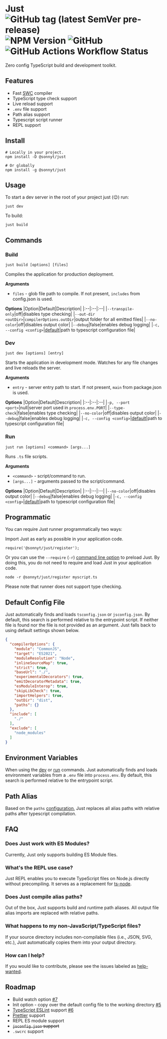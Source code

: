 # Just ![GitHub tag (latest SemVer pre-release)](https://img.shields.io/github/v/tag/sonnyt/just?include_prereleases) ![NPM Version](https://img.shields.io/npm/v/%40sonnyt%2Fjust) ![GitHub](https://img.shields.io/github/license/sonnyt/just) ![GitHub Actions Workflow Status](https://img.shields.io/github/actions/workflow/status/sonnyt/just/test.yml)
Zero config TypeScript build and development toolkit.

## Features
- Fast [SWC](https://swc.rs/) compiler
- TypeScript type check support
- Live reload support
- `.env` file support
- Path alias support
- Typescript script runner
- REPL support

## Install
```shell
# Locally in your project.
npm install -D @sonnyt/just

# Or globally
npm install -g @sonnyt/just
```

## Usage
To start a dev server in the root of your project just (😉) run:
```shell
just dev
```

To build:
```shell
just build
```

## Commands

### Build
`just build [options] [files]`

Compiles the application for production deployment.

**Arguments**
- `files` - glob file path to compile. If not present, `includes` from config.json is used.

**Options**
|Option|Default|Description|
|:--|:--|:--|
|`--transpile-only`|off|disables type checking|
|`--out-dir <outDir>`|`compilerOptions.outDir`|output folder for all emitted files|
|`--no-color`|off|disables output color|
|`--debug`|false|enables debug logging|
|`-c, --config <config>`|[default](#default-typescript-config)|path to typescript configuration file|

### Dev

`just dev [options] [entry]`

Starts the application in development mode. Watches for any file changes and live reloads the server.

**Arguments**
- `entry` - server entry path to start. If not present, `main` from package.json is used.

**Options**
|Option|Default|Description|
|:--|:--|:--|
|`-p, --port <port>`|null|server port used in `process.env.PORT`|
|`--type-check`|false|enables type checking|
|`--no-color`|off|disables output color|
|`--debug`|false|enables debug logging|
|`-c, --config <config>`|[default](#default-typescript-config)|path to typescript configuration file|

### Run
`just run [options] <command> [args...]`

Runs `.ts` file scripts.

**Arguments**
- `<command>` - script/command to run.
- `[args...]` - arguments passed to the script/command.

**Options**
|Option|Default|Description|
|:--|:--|:--|
|`--no-color`|off|disables output color|
|`--debug`|false|enables debug logging|
|`-c, --config <config>`|[default](#default-typescript-config)|path to typescript configuration file|

## Programmatic
You can require Just runner programmatically two ways:

Import Just as early as possible in your application code.
```JS
require('@sonnyt/just/register');
```

Or you can use the `--require` (`-r`) [command line option](https://nodejs.org/api/cli.html#-r---require-module) to preload Just. By doing this, you do not need to require and load Just in your application code.

```shell
node -r @sonnyt/just/register myscript.ts
```

Please note that runner does not support type checking.

## Default Config File
Just automatically finds and loads `tsconfig.json` or `jsconfig.json`. By default, this search is performed relative to the entrypoint script. If neither file is found nor the file is not provided as an argument. Just falls back to using default settings shown below.

```JSON
{
  "compilerOptions": {
    "module": "CommonJS",
    "target": "ES2021",
    "moduleResolution": "Node",
    "inlineSourceMap": true,
    "strict": true,
    "baseUrl": "./",
    "experimentalDecorators": true,
    "emitDecoratorMetadata": true,
    "esModuleInterop": true,
    "skipLibCheck": true,
    "importHelpers": true,
    "outDir": "dist",
    "paths": {}
  },
  "include": [
    "./"
  ],
  "exclude": [
    "node_modules"
  ]
}
```

## Environment Variables
When using the [dev](#dev) or [run](#run) commands. Just automatically finds and loads environment variables from a `.env` file into `process.env`. By default, this search is performed relative to the entrypoint script.

## Path Alias
Based on the `paths` [configuration](https://www.typescriptlang.org/tsconfig#paths), Just replaces all alias paths with relative paths after typescript compilation.

## FAQ
### Does Just work with ES Modules?
Currently, Just only supports building ES Module files.

### What's the REPL use case?
Just REPL enables you to execute TypeScript files on Node.js directly without precompiling. It serves as a replacement for [ts-node](https://www.npmjs.com/package/ts-node).

### Does Just compile alias paths?
Out of the box, Just supports build and runtime path aliases. All output file alias imports are replaced with relative paths.

### What happens to my non-JavaScript/TypeScript files?
If your source directory includes non-compilable files (i.e., JSON, SVG, etc.), Just automatically copies them into your output directory.

### How can I help?
If you would like to contribute, please see the issues labeled as [help-wanted](https://github.com/sonnyt/just/issues?q=is%3Aissue+is%3Aopen+label%3A%22help+wanted%22).

## Roadmap
- Build watch option [#7](https://github.com/sonnyt/just/issues/7)
- Init option - copy over the default config file to the working directory [#5](https://github.com/sonnyt/just/issues/5)
- [TypeScript ESLint](https://typescript-eslint.io/) support [#6](https://github.com/sonnyt/just/issues/6)
- [Prettier](https://www.npmjs.com/package/prettier-eslint) support
- REPL ES module support
- ~~`jsconfig.json` support~~
- `.swcrc` support
